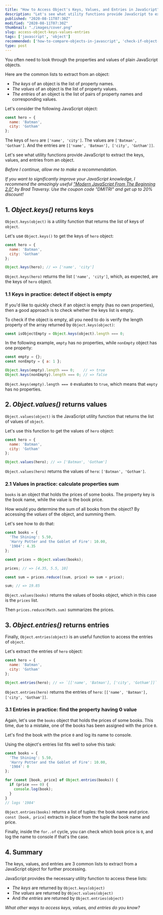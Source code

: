 ```yaml
---
title: "How to Access Object's Keys, Values, and Entries in JavaScript"
description: "Let's see what utility functions provide JavaScript to extract the keys, values and entries from an object."
published: "2020-08-11T07:30Z"
modified: "2020-08-11T07:30Z"
thumbnail: "./images/cover.png"
slug: access-object-keys-values-entries
tags: ['javascript', 'object']
recommended: ['how-to-compare-objects-in-javascript', 'check-if-object-has-property-javascript']
type: post
---
```


You often need to look through the properties and values of plain JavaScript objects.  

Here are the common lists to extract from an object:

* *The keys* of an object is the list of property names. 
* *The values* of an object is the list of property values. 
* *The entries* of an object is the list of pairs of property names and corresponding values.  

Let's consider the following JavaScript object:

```javascript
const hero = {
  name: 'Batman',
  city: 'Gotham'  
};
```

The keys of `hero` are `['name', 'city']`. The values are `['Batman', 'Gotham']`. And the entries are `[['name', 'Batman'], ['city', 'Gotham']]`.  

Let's see what utility functions provide JavaScript to extract the keys, values, and entries from an object.  

*Before I continue, allow me to make a recommendation.* 

*If you want to significantly improve your JavaScript knowledge, I recommend the amazingly useful ["Modern JavaScript From The Beginning 2.0"](https://www.traversymedia.com/a/2147528886/FqXWyazh) by Brad Traversy. Use the coupon code "DMITRI" and get up to 20% discount!*

## 1. *Object.keys()* returns keys

`Object.keys(object)` is a utility function that returns the list of keys of `object`.  

Let's use `Object.keys()` to get the keys of `hero` object:

```javascript
const hero = {
  name: 'Batman',
  city: 'Gotham'  
};

Object.keys(hero); // => ['name', 'city']
```

`Object.keys(hero)` returns the list `['name', 'city']`, which, as expected, are the keys of `hero` object.  

### 1.1 Keys in practice: detect if object is empty

If you'd like to quickly check if an object is empty (has no own properties), then a good approach is to check whether the keys list is empty.  

To check if the object is empty, all you need to do is verify the length property of the array returned by `Object.keys(object)`:

```javascript
const isObjectEmpty = Object.keys(object).length === 0;
```

In the following example, `empty` has no properties, while `nonEmpty` object has one property:

```javascript
const empty = {};
const nonEmpty = { a: 1 };

Object.keys(empty).length === 0;    // => true
Object.keys(nonEmpty).length === 0; // => false
```

`Object.keys(empty).length === 0` evaluates to `true`, which means that `empty` has no properties.  

## 2. *Object.values()* returns values

`Object.values(object)` is the JavaScript utility function that returns the list of values of `object`.  

Let's use this function to get the values of `hero` object:

```javascript
const hero = {
  name: 'Batman',
  city: 'Gotham'  
};

Object.values(hero); // => ['Batman', 'Gotham']
```

`Object.values(hero)` returns the values of `hero`: `['Batman', 'Gotham']`.  

### 2.1 Values in practice: calculate properties sum

`books` is an object that holds the prices of some books. The property key is the book name, while the value is the book price.  

How would you determine the sum of all books from the object? By accessing the *values* of the object, and summing them.  

Let's see how to do that:

```javascript
const books = {
  'The Shining': 5.50,
  'Harry Potter and the Goblet of Fire': 10.00,
  '1984': 4.35
};

const prices = Object.values(books);

prices; // => [4.35, 5.5, 10]

const sum = prices.reduce((sum, price) => sum + price);

sum; // => 19.85
```

`Object.values(books)` returns the values of books object, which in this case is the `prices` list.  

Then `prices.reduce(Math.sum)` summarizes the prices.  

## 3. *Object.entries()* returns entries

Finally, `Object.entries(object)` is an useful function to access the entries of `object`.  

Let's extract the entries of `hero` object:

```javascript
const hero = {
  name: 'Batman',
  city: 'Gotham'  
};

Object.entries(hero); // => `[['name', 'Batman'], ['city', 'Gotham']]`
```

`Object.entries(hero)` returns the entries of `hero`: `[['name', 'Batman'], ['city', 'Gotham']]`.  

### 3.1 Entries in practice: find the property having 0 value

Again, let's use the `books` object that holds the prices of some books. This time, due to a mistake, one of the books has been assigned with the price `0`.  

Let's find the book with the price `0` and log its name to console.  

Using the object's entries list fits well to solve this task:

```javascript
const books = {
  'The Shining': 5.50,
  'Harry Potter and the Goblet of Fire': 10.00,
  '1984': 0
};

for (const [book, price] of Object.entries(books)) {
  if (price === 0) {
    console.log(book);
  }
}
// logs '1984'
```

`Object.entries(books)` returns a list of tuples: the book name and price. `const [book, price]` extracts in place from the tuple the book name and price.  

Finally, inside the `for..of` cycle, you can check which book price is `0`, and log the name to console if that's the case.  

## 4. Summary

The keys, values, and entries are 3 common lists to extract from a JavaScript object for further processing.  

JavaScript provides the necessary utility function to access these lists:

* *The keys* are returned by `Object.keys(object)`
* *The values* are returned by `Object.values(object)`
* And *the entries* are returned by `Object.entries(object)`

*What other ways to access keys, values, and entries do you know?*
